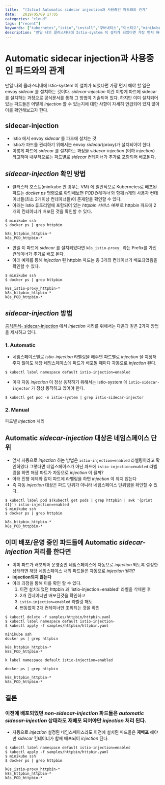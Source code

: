 ```yaml
---
title:  "[Istio] Automatic sidecar injection과 사용중인 파드와의 관계"
date:   2019/05/09 17:05
categories: "cloud"
tags: ["recent"]
keywords: ["kubernetes","istio","install","쿠버네티스","이스티오","minikube","sidecar","sidecar-injection","istio-injection"]
description: "만일 나의 클러스터내에 Istio-system 이 설치가 되었다면 가장 먼저 해야 할 일은  envoy sidecar를 설치하는 것이다. sidecar-injection이란 이렇게 파드에 sidecar를 설치하는 과정으로 공식문서를 통해 그 방법이 기술되어 있다. 하지만 이미 설치되어 있는 파드들은 어떻게 injection 할 수 있는지에 대한 사항이 자세히 언급되어 있지 않아 이를 확인해보고자 한다."
---
```


# Automatic sidecar injection과 사용중인 파드와의 관계

만일 나의 클러스터내에 Istio-system 이 설치가 되었다면 가장 먼저 해야 할 일은  envoy _sidecar_ 를 설치하는 것이다.
_sidecar-injection_ 이란 이렇게 파드에 sidecar를 설치하는 과정으로 공식문서를 통해 그 방법이 기술되어 있다.
하지만 이미 설치되어 있는 파드들은 어떻게 _injection_ 할 수 있는지에 대한 사항이 자세히 언급되어 있지 않아 이를 확인해보고자 한다.


## sidecar-injection

* Istio 에서  envoy _sidecar_ 를 파드에 설치는 것
* Istio가 파드를 관리하기 위해서는 envoy _sidecar_(proxy)가 설치되어야 한다.
* 이렇게 파드에 _sidecar_ 를 설치하는 과정을 _sidecar-injection_ (이하 _injection_) 라고하며 내부적으로는 파드별로 _sidecar_ 컨테이너가 추가로 포함되어 배포된다.

## _sidecar-injection_ 확인 방법

* 클러스터 호스트(minikube 인 경우는 VM) 에 일반적으로 Kubernetes로 배포된 파드는 _docker ps_  명령으로 확인해보면 _POD컨테이너_ 와 함께 n개의 사용자 컨테이너들(최소 2개이상 컨테이너들)이 존재함을 확인할 수 있다.
* 아래는 Istio 튜토리얼에 포함되어 있는 _httpbin 서비스 예제_ 로 httpbin 파드에 2개의 컨테이너가 배포된 것을 확인할 수 있다.

~~~
$ minikube ssh
$ docker ps | grep httpbin
~~~

~~~
k8s_httpbin_httpbin-*
k8s_POD_httpbin-*
~~~

* 만일 이 파드에 _sidecar_ 를 설치되었다면 `k8s_istio-proxy_` 라는 Prefix를 가진 컨테이너가 추가로 배포 된다.
* 아래 예제를 통해 _injection_ 된 httpbin 파드는 총 3개의 컨테이너가 배포되었음을 확인할 수 있다.

~~~
$ minikube ssh
$ docker ps | grep httpbin
~~~

~~~
k8s_istio-proxy_httpbin-*
k8s_httpbin_httpbin-*
k8s_POD_httpbin-*
~~~

## _sidecar-injection_ 방법

[공식문서- sidecar-injection](https://istio.io/docs/setup/kubernetes/additional-setup/sidecar-injection/) 에서 _injection_ 처리를 위해서는 다음과 같은 2가지 방법을 제시하고 있다.

### 1. Automatic

* 네임스페이스별로 _istio-injection_  라벨링을 해주면  파드별로 _injection_ 을 지정해 주지 않아도  해당 네임스페이스에 파드가 배포될 때마다 자동으로 _injection_ 된다.

~~~
$ kubectl label namespace default istio-injection=enabled
~~~

* 이때 자동 _injection_ 이 정상 동작하기 위해서는 istio-system 에 `istio-sidecar-injector` 가  정상 동작하고 있어야 한다.

~~~
$ kubectl get pod -n istio-system | grep istio-sidecar-injector
~~~


### 2. Manual

파드별 _injection_ 처리 


## Automatic _sidecar-injection_ 대상은 네임스페이스 단위

* 앞서  자동으로 _injection_ 하는 방법은 `istio-injection=enabled` 라벨링이라고 확인하였다 그렇다면 네임스페이스가 아닌 파드에 `istio-injection=enabled` 라벨링을 하면 해당 파트가 자동으로 _injection_ 이 될까?
* 아래 진행 예제와 같이 파드에 라벨링을 하면 _injection_ 이 되지 않는다
* 즉 자동 _injection_ 대상은  파드 단위가 아니라 네임스페이스 단위임을 확인할 수 있다.

~~~
$ kubectl label pod $(kubectl get pods | grep httpbin | awk '{print $1}') istio-injection=enabled
$ minikube ssh
$ docker ps | grep httpbin
~~~

~~~
k8s_httpbin_httpbin-*
k8s_POD_httpbin-*
~~~


## 이미 배포/운영 중인 파드들에 Automatic _sidecar-injection_ 처리를 한다면 

* 이미 파드가 배포되어 운영중인 네임스페이스에 자동으로 _injection_ 되도록 설정한 상태라면 해당 네임스페이스 내의 파드들은 자동으로 _injection_ 될까?
* __injection되지 않는다__
* 아래 과정을 통해 이를 확인 할 수 있다.
  1. 이전 설치되었던 httpbin 과 'istio-injection=enabled' 라벨을 삭제한 후 
  1. 2개 컨네이터만 배포된것을 확인하고
  1. `istio-injection=enabled` 라벨링 해도
  1. 변동없이 2개 컨테이너만  조회되는 것을 확인

~~~
$ kubectl delete -f samples/httpbin/httpbin.yaml
$ kubectl label namespace default istio-injection-
$ kubectl apply -f samples/httpbin/httpbin.yaml

minikube ssh
docker ps | grep httpbin
~~~

~~~
k8s_httpbin_httpbin-*
k8s_POD_httpbin-*
~~~

~~~
k label namespace default istio-injection=enabled
~~~

~~~
docker ps | grep httpbin
~~~


~~~
k8s_httpbin_httpbin-*
k8s_POD_httpbin-*
~~~


## 결론

### 이전에 배포되었던 _non-sidecar-injection_ 파드들은 _automatic sidecar-injection_ 상태라도 재배포 되어야만 _injection_ 처리 된다.

* 자동으로 _injection_ 설정된 네임스페이스라도 이전에 설치된 파드들은 __재배포__ 해야만 _sidecar_ 컨테이너가 함께 배포되어 _injection_ 된다.

~~~
$ kubectl label namespace default istio-injection=enabled
$ kubectl apply -f samples/httpbin/httpbin.yaml
$ minikube ssh
$ docker ps | grep httpbin
~~~

~~~
k8s_istio-proxy_httpbin-*
k8s_httpbin_httpbin-*
k8s_POD_httpbin-*
~~~
